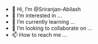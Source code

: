 - 👋 Hi, I’m @Sriranjan-Abilash
- 👀 I’m interested in ...
- 🌱 I’m currently learning ...
- 💞️ I’m looking to collaborate on ...
- 📫 How to reach me ...

<!---
Sriranjan-Abilash/Sriranjan-Abilash is a ✨ special ✨ repository because its `README.md` (this file) appears on your GitHub profile.
You can click the Preview link to take a look at your changes.
--->
